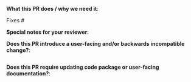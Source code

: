 <!--  Thanks for sending a pull request!  Here are some tips for you:
1. If this is your first time, please read our contributor guidelines: https://github.com/m3db/m3/blob/master/CONTRIBUTING.md and developer notes https://github.com/m3db/m3/blob/master/DEVELOPER.md
2. Please prefix the name of the pull request with the component you are updating in the format "[component] Change title" (for example "[dbnode] Support out of order writes") and also label this pull request according to what type of issue you are addressing.
3. Ensure you have added or ran the appropriate tests for your PR: read more at https://github.com/m3db/m3/blob/master/DEVELOPER.md#testing-changes
4. Follow the instructions for writing a changelog note: read more at https://github.com/m3db/m3/blob/master/DEVELOPER.md#adding-a-changelog
-->

**What this PR does / why we need it**:
<!--
If you have an issue this change addresses, please add the following details:
*Automatically closes linked issue when PR is merged.
Usage: `Fixes #<issue number>`, or `Fixes (paste link of issue)`.
-->
Fixes #

**Special notes for your reviewer**:

**Does this PR introduce a user-facing and/or backwards incompatible change?**:
<!--
If no, just write "NONE" in the release-note block below.
If yes, a release note is required:
Enter your extended release note in the block below. If the PR requires additional action from users switching to the new release, include the string "action required".
-->
```release-note

```

**Does this PR require updating code package or user-facing documentation?**:
<!--
If no, just write "NONE" in the documentation-note block below.
If yes, describe which documentation you updated.
Note: Any changes that significantly updates how a code package is architectured or functions requires code package documentation updates in the form of updates to the README.md file in that package.
-->
```documentation-note

```
